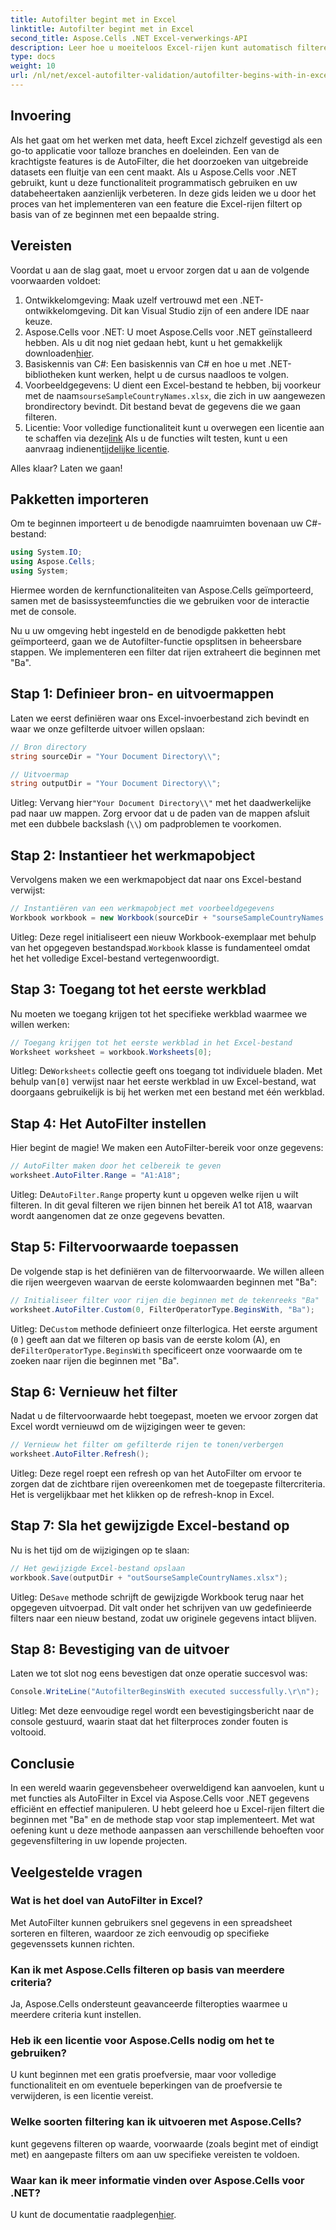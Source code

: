 ```yaml
---
title: Autofilter begint met in Excel
linktitle: Autofilter begint met in Excel
second_title: Aspose.Cells .NET Excel-verwerkings-API
description: Leer hoe u moeiteloos Excel-rijen kunt automatisch filteren met Aspose.Cells in .NET met deze uitgebreide stapsgewijze handleiding.
type: docs
weight: 10
url: /nl/net/excel-autofilter-validation/autofilter-begins-with-in-excel/
---
```

## Invoering

Als het gaat om het werken met data, heeft Excel zichzelf gevestigd als een go-to applicatie voor talloze branches en doeleinden. Een van de krachtigste features is de AutoFilter, die het doorzoeken van uitgebreide datasets een fluitje van een cent maakt. Als u Aspose.Cells voor .NET gebruikt, kunt u deze functionaliteit programmatisch gebruiken en uw databeheertaken aanzienlijk verbeteren. In deze gids leiden we u door het proces van het implementeren van een feature die Excel-rijen filtert op basis van of ze beginnen met een bepaalde string.

## Vereisten

Voordat u aan de slag gaat, moet u ervoor zorgen dat u aan de volgende voorwaarden voldoet:

1. Ontwikkelomgeving: Maak uzelf vertrouwd met een .NET-ontwikkelomgeving. Dit kan Visual Studio zijn of een andere IDE naar keuze.
2.  Aspose.Cells voor .NET: U moet Aspose.Cells voor .NET geïnstalleerd hebben. Als u dit nog niet gedaan hebt, kunt u het gemakkelijk downloaden[hier](https://releases.aspose.com/cells/net/).
3. Basiskennis van C#: Een basiskennis van C# en hoe u met .NET-bibliotheken kunt werken, helpt u de cursus naadloos te volgen.
4.  Voorbeeldgegevens: U dient een Excel-bestand te hebben, bij voorkeur met de naam`sourseSampleCountryNames.xlsx`, die zich in uw aangewezen brondirectory bevindt. Dit bestand bevat de gegevens die we gaan filteren.
5.  Licentie: Voor volledige functionaliteit kunt u overwegen een licentie aan te schaffen via deze[link](https://purchase.aspose.com/buy) Als u de functies wilt testen, kunt u een aanvraag indienen[tijdelijke licentie](https://purchase.aspose.com/temporary-license/).

Alles klaar? Laten we gaan!

## Pakketten importeren

Om te beginnen importeert u de benodigde naamruimten bovenaan uw C#-bestand:

```csharp
using System.IO;
using Aspose.Cells;
using System;
```

Hiermee worden de kernfunctionaliteiten van Aspose.Cells geïmporteerd, samen met de basissysteemfuncties die we gebruiken voor de interactie met de console.

Nu u uw omgeving hebt ingesteld en de benodigde pakketten hebt geïmporteerd, gaan we de Autofilter-functie opsplitsen in beheersbare stappen. We implementeren een filter dat rijen extraheert die beginnen met "Ba".

## Stap 1: Definieer bron- en uitvoermappen

Laten we eerst definiëren waar ons Excel-invoerbestand zich bevindt en waar we onze gefilterde uitvoer willen opslaan:

```csharp
// Bron directory
string sourceDir = "Your Document Directory\\";

// Uitvoermap
string outputDir = "Your Document Directory\\";
```

 Uitleg: Vervang hier`"Your Document Directory\\"` met het daadwerkelijke pad naar uw mappen. Zorg ervoor dat u de paden van de mappen afsluit met een dubbele backslash (`\\`) om padproblemen te voorkomen.

## Stap 2: Instantieer het werkmapobject

Vervolgens maken we een werkmapobject dat naar ons Excel-bestand verwijst:

```csharp
// Instantiëren van een werkmapobject met voorbeeldgegevens
Workbook workbook = new Workbook(sourceDir + "sourseSampleCountryNames.xlsx");
```

 Uitleg: Deze regel initialiseert een nieuw Workbook-exemplaar met behulp van het opgegeven bestandspad.`Workbook` klasse is fundamenteel omdat het het volledige Excel-bestand vertegenwoordigt.

## Stap 3: Toegang tot het eerste werkblad

Nu moeten we toegang krijgen tot het specifieke werkblad waarmee we willen werken:

```csharp
// Toegang krijgen tot het eerste werkblad in het Excel-bestand
Worksheet worksheet = workbook.Worksheets[0];
```

 Uitleg: De`Worksheets` collectie geeft ons toegang tot individuele bladen. Met behulp van`[0]` verwijst naar het eerste werkblad in uw Excel-bestand, wat doorgaans gebruikelijk is bij het werken met een bestand met één werkblad.

## Stap 4: Het AutoFilter instellen

Hier begint de magie! We maken een AutoFilter-bereik voor onze gegevens:

```csharp
// AutoFilter maken door het celbereik te geven
worksheet.AutoFilter.Range = "A1:A18";
```

 Uitleg: De`AutoFilter.Range` property kunt u opgeven welke rijen u wilt filteren. In dit geval filteren we rijen binnen het bereik A1 tot A18, waarvan wordt aangenomen dat ze onze gegevens bevatten.

## Stap 5: Filtervoorwaarde toepassen

De volgende stap is het definiëren van de filtervoorwaarde. We willen alleen die rijen weergeven waarvan de eerste kolomwaarden beginnen met "Ba":

```csharp
// Initialiseer filter voor rijen die beginnen met de tekenreeks "Ba"
worksheet.AutoFilter.Custom(0, FilterOperatorType.BeginsWith, "Ba");
```

 Uitleg: De`Custom` methode definieert onze filterlogica. Het eerste argument (`0` ) geeft aan dat we filteren op basis van de eerste kolom (A), en de`FilterOperatorType.BeginsWith` specificeert onze voorwaarde om te zoeken naar rijen die beginnen met "Ba".

## Stap 6: Vernieuw het filter

Nadat u de filtervoorwaarde hebt toegepast, moeten we ervoor zorgen dat Excel wordt vernieuwd om de wijzigingen weer te geven:

```csharp
// Vernieuw het filter om gefilterde rijen te tonen/verbergen
worksheet.AutoFilter.Refresh();
```

Uitleg: Deze regel roept een refresh op van het AutoFilter om ervoor te zorgen dat de zichtbare rijen overeenkomen met de toegepaste filtercriteria. Het is vergelijkbaar met het klikken op de refresh-knop in Excel.

## Stap 7: Sla het gewijzigde Excel-bestand op

Nu is het tijd om de wijzigingen op te slaan:

```csharp
// Het gewijzigde Excel-bestand opslaan
workbook.Save(outputDir + "outSourseSampleCountryNames.xlsx");
```

 Uitleg: De`Save` methode schrijft de gewijzigde Workbook terug naar het opgegeven uitvoerpad. Dit valt onder het schrijven van uw gedefinieerde filters naar een nieuw bestand, zodat uw originele gegevens intact blijven.

## Stap 8: Bevestiging van de uitvoer

Laten we tot slot nog eens bevestigen dat onze operatie succesvol was:

```csharp
Console.WriteLine("AutofilterBeginsWith executed successfully.\r\n");
```

Uitleg: Met deze eenvoudige regel wordt een bevestigingsbericht naar de console gestuurd, waarin staat dat het filterproces zonder fouten is voltooid.

## Conclusie

In een wereld waarin gegevensbeheer overweldigend kan aanvoelen, kunt u met functies als AutoFilter in Excel via Aspose.Cells voor .NET gegevens efficiënt en effectief manipuleren. U hebt geleerd hoe u Excel-rijen filtert die beginnen met "Ba" en de methode stap voor stap implementeert. Met wat oefening kunt u deze methode aanpassen aan verschillende behoeften voor gegevensfiltering in uw lopende projecten.

## Veelgestelde vragen

### Wat is het doel van AutoFilter in Excel?  
Met AutoFilter kunnen gebruikers snel gegevens in een spreadsheet sorteren en filteren, waardoor ze zich eenvoudig op specifieke gegevenssets kunnen richten.

### Kan ik met Aspose.Cells filteren op basis van meerdere criteria?  
Ja, Aspose.Cells ondersteunt geavanceerde filteropties waarmee u meerdere criteria kunt instellen.

### Heb ik een licentie voor Aspose.Cells nodig om het te gebruiken?  
U kunt beginnen met een gratis proefversie, maar voor volledige functionaliteit en om eventuele beperkingen van de proefversie te verwijderen, is een licentie vereist.

### Welke soorten filtering kan ik uitvoeren met Aspose.Cells?  
kunt gegevens filteren op waarde, voorwaarde (zoals begint met of eindigt met) en aangepaste filters om aan uw specifieke vereisten te voldoen.

### Waar kan ik meer informatie vinden over Aspose.Cells voor .NET?  
 U kunt de documentatie raadplegen[hier](https://reference.aspose.com/cells/net/).